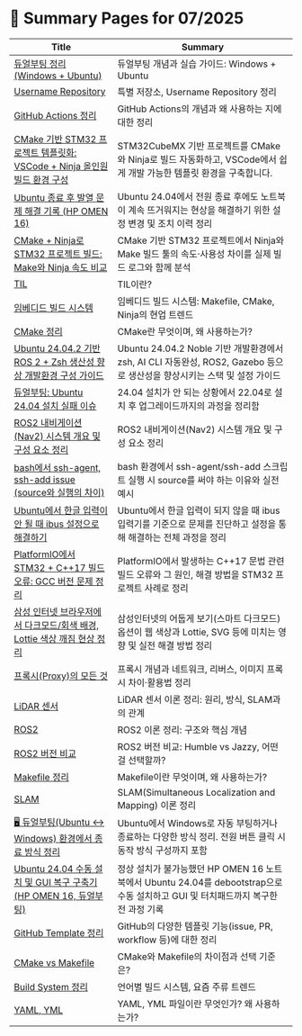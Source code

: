 # 📝 Summary Pages for 07/2025

| Title | Summary |
|-------|---------|
| [듀얼부팅 정리(Windows + Ubuntu)](https://github.com/MinHyeok-lee1/TIL/blob/main/2025/07/22-DualBoot.md) | 듀얼부팅 개념과 실습 가이드: Windows + Ubuntu |
| [Username Repository](https://github.com/MinHyeok-lee1/TIL/blob/main/2025/07/02-UsernameRepository.md) | 특별 저장소, Username Repository 정리 |
| [GitHub Actions 정리](https://github.com/MinHyeok-lee1/TIL/blob/main/2025/07/04-GitHubActions.md) | GitHub Actions의 개념과 왜 사용하는 지에 대한 정리 |
| [CMake 기반 STM32 프로젝트 템플릿화: VSCode + Ninja 올인원 빌드 환경 구성](https://github.com/MinHyeok-lee1/TIL/blob/main/2025/07/15-TemplateCMake.md) | STM32CubeMX 기반 프로젝트를 CMake와 Ninja로 빌드 자동화하고, VSCode에서 쉽게 개발 가능한 템플릿 환경을 구축합니다. |
| [Ubuntu 종료 후 발열 문제 해결 기록 (HP OMEN 16)](https://github.com/MinHyeok-lee1/TIL/blob/main/2025/07/27-issueUbuntuHeating.md) | Ubuntu 24.04에서 전원 종료 후에도 노트북이 계속 뜨거워지는 현상을 해결하기 위한 설정 변경 및 조치 이력 정리 |
| [CMake + Ninja로 STM32 프로젝트 빌드: Make와 Ninja 속도 비교](https://github.com/MinHyeok-lee1/TIL/blob/main/2025/07/14-testNinja.md) | CMake 기반 STM32 프로젝트에서 Ninja와 Make 빌드 툴의 속도·사용성 차이를 실제 빌드 로그와 함께 분석 |
| [TIL](https://github.com/MinHyeok-lee1/TIL/blob/main/2025/07/01-TIL.md) | TIL이란? |
| [임베디드 빌드 시스템](https://github.com/MinHyeok-lee1/TIL/blob/main/2025/07/13-embeddedBuild.md) | 임베디드 빌드 시스템: Makefile, CMake, Ninja의 현업 트렌드 |
| [CMake 정리](https://github.com/MinHyeok-lee1/TIL/blob/main/2025/07/11-CMake.md) | CMake란 무엇이며, 왜 사용하는가? |
| [Ubuntu 24.04.2 기반 ROS 2 + Zsh 생산성 향상 개발환경 구성 가이드](https://github.com/MinHyeok-lee1/TIL/blob/main/2025/07/26-ubuntuDevTools.md) | Ubuntu 24.04.2 Noble 기반 개발환경에서 zsh, AI CLI 자동완성, ROS2, Gazebo 등으로 생산성을 향상시키는 스택 및 설정 가이드 |
| [듀얼부팅: Ubuntu 24.04 설치 실패 이슈](https://github.com/MinHyeok-lee1/TIL/blob/main/2025/07/23-issueDualBoot.md) | 24.04 설치가 안 되는 상황에서 22.04로 설치 후 업그레이드까지의 과정을 정리함 |
| [ROS2 내비게이션(Nav2) 시스템 개요 및 구성 요소 정리](https://github.com/MinHyeok-lee1/TIL/blob/main/2025/07/21-Ros2Nav2.md) | ROS2 내비게이션(Nav2) 시스템 개요 및 구성 요소 정리 |
| [bash에서 ssh-agent, ssh-add issue (source와 실행의 차이)](https://github.com/MinHyeok-lee1/TIL/blob/main/2025/07/06-issueBashSsh.md) | bash 환경에서 ssh-agent/ssh-add 스크립트 실행 시 source를 써야 하는 이유와 실전 예시 |
| [Ubuntu에서 한글 입력이 안 될 때 ibus 설정으로 해결하기](https://github.com/MinHyeok-lee1/TIL/blob/main/2025/07/24-issueUbuntuHangul.md) | Ubuntu에서 한글 입력이 되지 않을 때 ibus 입력기를 기준으로 문제를 진단하고 설정을 통해 해결하는 전체 과정을 정리 |
| [PlatformIO에서 STM32 + C++17 빌드 오류: GCC 버전 문제 정리](https://github.com/MinHyeok-lee1/TIL/blob/main/2025/07/16-issuePlatformIOCpp.md) | PlatformIO에서 발생하는 C++17 문법 관련 빌드 오류와 그 원인, 해결 방법을 STM32 프로젝트 사례로 정리 |
| [삼성 인터넷 브라우저에서 다크모드/회색 배경, Lottie 색상 깨짐 현상 정리](https://github.com/MinHyeok-lee1/TIL/blob/main/2025/07/07-issueSamsungInternet.md) | 삼성인터넷의 어둡게 보기(스마트 다크모드) 옵션이 웹 색상과 Lottie, SVG 등에 미치는 영향 및 실전 해결 방법 정리 |
| [프록시(Proxy)의 모든 것](https://github.com/MinHyeok-lee1/TIL/blob/main/2025/07/05-proxy.md) | 프록시 개념과 네트워크, 리버스, 이미지 프록시 차이·활용법 정리 |
| [LiDAR 센서](https://github.com/MinHyeok-lee1/TIL/blob/main/2025/07/18-LiDAR.md) | LiDAR 센서 이론 정리: 원리, 방식, SLAM과의 관계 |
| [ROS2](https://github.com/MinHyeok-lee1/TIL/blob/main/2025/07/19-Ros.md) | ROS2 이론 정리: 구조와 핵심 개념 |
| [ROS2 버전 비교](https://github.com/MinHyeok-lee1/TIL/blob/main/2025/07/20-RosVersion.md) | ROS2 버전 비교: Humble vs Jazzy, 어떤 걸 선택할까? |
| [Makefile 정리](https://github.com/MinHyeok-lee1/TIL/blob/main/2025/07/10-Makefile.md) | Makefile이란 무엇이며, 왜 사용하는가? |
| [SLAM](https://github.com/MinHyeok-lee1/TIL/blob/main/2025/07/17-slam.md) | SLAM(Simultaneous Localization and Mapping) 이론 정리 |
| [🖥️ 듀얼부팅(Ubuntu ↔ Windows) 환경에서 종료 방식 정리](https://github.com/MinHyeok-lee1/TIL/blob/main/2025/07/28-issueUbuntuPowerOff.md) | Ubuntu에서 Windows로 자동 부팅하거나 종료하는 다양한 방식 정리. 전원 버튼 클릭 시 동작 방식 구성까지 포함 |
| [Ubuntu 24.04 수동 설치 및 GUI 복구 구축기 (HP OMEN 16, 듀얼부팅)](https://github.com/MinHyeok-lee1/TIL/blob/main/2025/07/25-issueUbuntuInstall.md) | 정상 설치가 불가능했던 HP OMEN 16 노트북에서 Ubuntu 24.04를 debootstrap으로 수동 설치하고 GUI 및 터치패드까지 복구한 전 과정 기록 |
| [GitHub Template 정리](https://github.com/MinHyeok-lee1/TIL/blob/main/2025/07/03-Template.md) | GitHub의 다양한 템플릿 기능(issue, PR, workflow 등)에 대한 정리 |
| [CMake vs Makefile](https://github.com/MinHyeok-lee1/TIL/blob/main/2025/07/12-CmakeMakefile.md) | CMake와 Makefile의 차이점과 선택 기준은? |
| [Build System 정리](https://github.com/MinHyeok-lee1/TIL/blob/main/2025/07/09-buildSystem.md) | 언어별 빌드 시스템, 요즘 주류 트렌드 |
| [YAML, YML](https://github.com/MinHyeok-lee1/TIL/blob/main/2025/07/08-yaml.md) | YAML, YML 파일이란 무엇인가? 왜 사용하는가? |
